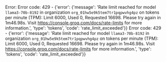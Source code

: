 Error: Error code: 429 - {'error': {'message': 'Rate limit reached for model `llama3-70b-8192` in organization `org_01hw5e9k5tem7tr1pqpwvhg4pz` on tokens per minute (TPM): Limit 6000, Used 0, Requested 16698. Please try again in 1m46.98s. Visit https://console.groq.com/docs/rate-limits for more information.', 'type': 'tokens', 'code': 'rate_limit_exceeded'}}
Error code: 429 - {'error': {'message': 'Rate limit reached for model `llama3-70b-8192` in organization `org_01hw5e9k5tem7tr1pqpwvhg4pz` on tokens per minute (TPM): Limit 6000, Used 0, Requested 16698. Please try again in 1m46.98s. Visit https://console.groq.com/docs/rate-limits for more information.', 'type': 'tokens', 'code': 'rate_limit_exceeded'}}
